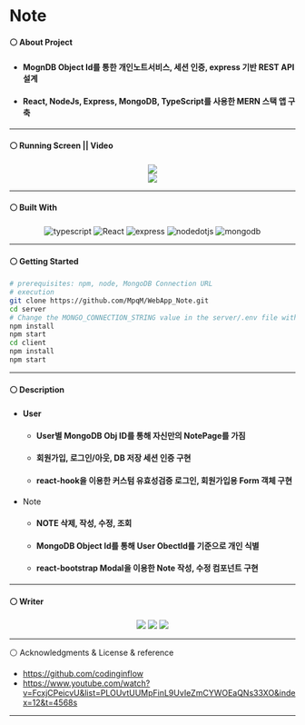 # Note
#### ⚪ About Project
* #### MognDB Object Id를 통한 개인노트서비스, 세션 인증, express 기반 REST API설계
* #### React, NodeJs, Express, MongoDB, TypeScript를 사용한 MERN 스택 앱 구축

- - -

#### ⚪ Running Screen || Video
<p align ="center">
  <a href="https://www.youtube.com/watch?v=Wl9k9AdOlCM"><img src ="https://img.shields.io/badge/youtube-FF0000.svg?&style=for-the-badge&logo=youtube&logoColor=white"/></a>
  </br>
  <img src = https://user-images.githubusercontent.com/79093184/259305883-7dabfc3f-db6f-4862-b8bb-8b6b143eba7d.png>
</p>

- - -

#### ⚪ Built With
<p align="center">
 <img alt="typescript" src ="https://img.shields.io/badge/typescript-3178C6.svg?&style=for-the-badge&logo=typescript&logoColor=white"/> <img alt="React" src ="https://img.shields.io/badge/react-61DAFB.svg?&style=for-the-badge&logo=React&logoColor=white"/> <img alt="express" src ="https://img.shields.io/badge/express-339933.svg?&style=for-the-badge&logo=express&logoColor=white"/> <img alt="nodedotjs" src ="https://img.shields.io/badge/nodejs-339933.svg?&style=for-the-badge&logo=nodedotjs&logoColor=white"/> <img alt="mongodb" src ="https://img.shields.io/badge/mongodb-339933.svg?&style=for-the-badge&logo=mongodb&logoColor=white"/>
</p>

- - -

#### ⚪ Getting Started
 ```bash
 # prerequisites: npm, node, MongoDB Connection URL
 # execution
 git clone https://github.com/MpqM/WebApp_Note.git
 cd server
 # Change the MONGO_CONNECTION_STRING value in the server/.env file with yours
 npm install
 npm start
 cd client
 npm install
 npm start
 ```

- - -

#### ⚪ Description
* #### User 
  * #### User별 MongoDB Obj ID를 통해 자신만의 NotePage를 가짐
  * #### 회원가입, 로그인/아웃, DB 저장 세션 인증 구현
  * #### react-hook을 이용한 커스텀 유효성검증 로그인, 회원가입용 Form 객체 구현
* Note
  * #### NOTE 삭제, 작성, 수정, 조회
  * #### MongoDB Object Id를 통해 User ObectId를 기준으로 개인 식별
  * #### react-bootstrap Modal을 이용한 Note 작성, 수정 컴포넌트 구현

- - -

#### ⚪ Writer
<p align ="center">
  <img src ="https://img.shields.io/badge/gmail-EA4335.svg?&style=for-the-badge&logo=gmail&logoColor=white"/></a> <a href = "https://github.com/MpqM"><img src ="https://img.shields.io/badge/GitHub-181717.svg?&style=for-the-badge&logo=GitHub&logoColor=white"/></a> <a href = "https://MpqM.tistory.com/"> <img src ="https://img.shields.io/badge/tistory-000000.svg?&style=for-the-badge&logo=Tistory&logoColor=white"/></a>
</p>

- - -

⚪ Acknowledgments & License & reference
 * https://github.com/codinginflow
 * https://www.youtube.com/watch?v=FcxjCPeicvU&list=PLOUvtUUMpFinL9UvIeZmCYWOEaQNs33XO&index=12&t=4568s

- - -
